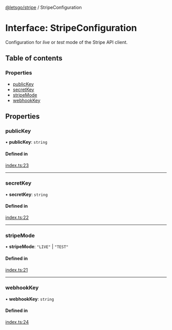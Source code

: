[@letsgo/stripe](../README.md) / StripeConfiguration

# Interface: StripeConfiguration

Configuration for _live_ or _test_ mode of the Stripe API client.

## Table of contents

### Properties

- [publicKey](StripeConfiguration.md#publickey)
- [secretKey](StripeConfiguration.md#secretkey)
- [stripeMode](StripeConfiguration.md#stripemode)
- [webhookKey](StripeConfiguration.md#webhookkey)

## Properties

### publicKey

• **publicKey**: `string`

#### Defined in

[index.ts:23](https://github.com/tjanczuk/letsgo/blob/fb7a7f0/packages/stripe/src/index.ts#L23)

___

### secretKey

• **secretKey**: `string`

#### Defined in

[index.ts:22](https://github.com/tjanczuk/letsgo/blob/fb7a7f0/packages/stripe/src/index.ts#L22)

___

### stripeMode

• **stripeMode**: ``"LIVE"`` \| ``"TEST"``

#### Defined in

[index.ts:21](https://github.com/tjanczuk/letsgo/blob/fb7a7f0/packages/stripe/src/index.ts#L21)

___

### webhookKey

• **webhookKey**: `string`

#### Defined in

[index.ts:24](https://github.com/tjanczuk/letsgo/blob/fb7a7f0/packages/stripe/src/index.ts#L24)
